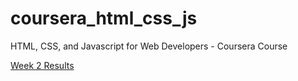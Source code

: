 # coursera_html_css_js
HTML, CSS, and Javascript for Web Developers - Coursera Course

[Week 2 Results](https://adnnahmed.github.io/coursera_html_css_js/week-2/)
